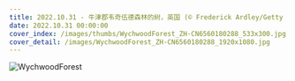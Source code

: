 ```yaml
---
title: 2022.10.31 - 牛津郡韦奇伍德森林的树，英国 (© Frederick Ardley/Getty Images)
date: 2022.10.31 00:00:00
cover_index: /images/thumbs/WychwoodForest_ZH-CN6560180288_533x300.jpg
cover_detail: /images/WychwoodForest_ZH-CN6560180288_1920x1080.jpg
---
```


![WychwoodForest](/images/WychwoodForest_ZH-CN6560180288_1920x1080.jpg)
